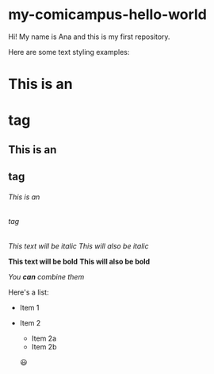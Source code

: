 # my-comicampus-hello-world

Hi! My name is Ana and this is my first repository.

Here are some text styling examples:
# This is an <h1> tag
## This is an <h2> tag
###### This is an <h6> tag

  *This text will be italic*
_This will also be italic_

**This text will be bold**
__This will also be bold__

_You **can** combine them_
  
Here's a list:
* Item 1
* Item 2
  * Item 2a
  * Item 2b
  
  :smiley:
